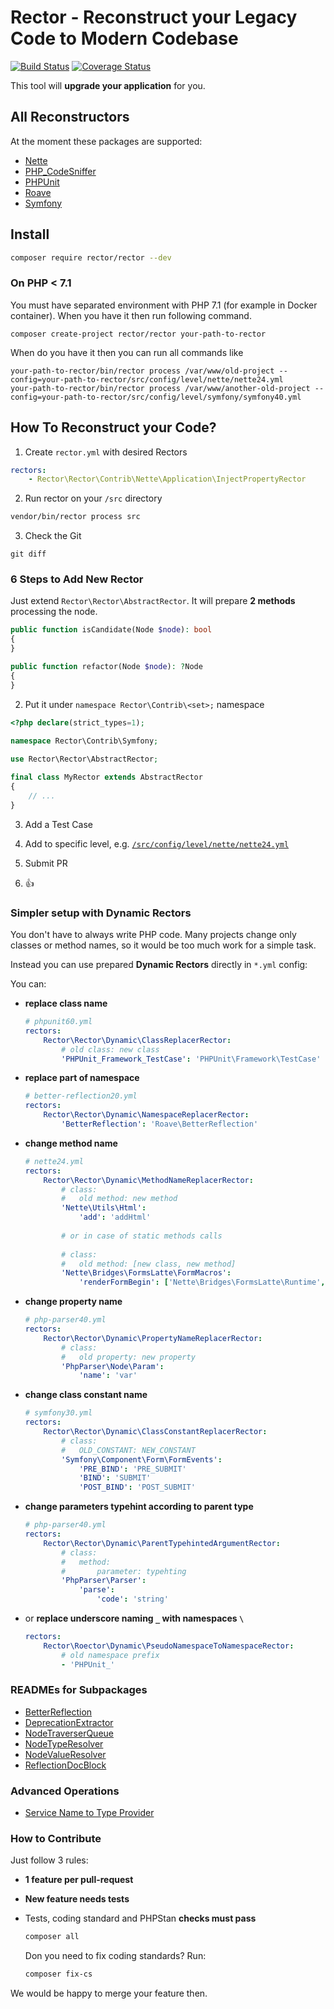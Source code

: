 # Rector - Reconstruct your Legacy Code to Modern Codebase 

[![Build Status](https://img.shields.io/travis/RectorPHP/Rector/master.svg?style=flat-square)](https://travis-ci.org/RectorPHP/Rector)
[![Coverage Status](https://img.shields.io/coveralls/RectorPHP/Rector/master.svg?style=flat-square)](https://coveralls.io/github/RectorPHP/Rector?branch=master)

This tool will **upgrade your application** for you.

## All Reconstructors

At the moment these packages are supported:

- [Nette](/src/config/level/nette)
- [PHP_CodeSniffer](/src/config/level/php-code-sniffer)
- [PHPUnit](/src/config/level/phpunit)
- [Roave](/src/config/level/roave)
- [Symfony](/src/config/level/symfony)


## Install

```bash
composer require rector/rector --dev
```

### On PHP < 7.1

You must have separated environment with PHP 7.1 (for example in Docker container). When you have it then run following command.

```
composer create-project rector/rector your-path-to-rector
```

When do you have it then you can run all commands like

```
your-path-to-rector/bin/rector process /var/www/old-project --config=your-path-to-rector/src/config/level/nette/nette24.yml
your-path-to-rector/bin/rector process /var/www/another-old-project --config=your-path-to-rector/src/config/level/symfony/symfony40.yml
```

## How To Reconstruct your Code?

1. Create `rector.yml` with desired Rectors

```yml
rectors:
    - Rector\Rector\Contrib\Nette\Application\InjectPropertyRector
```

2. Run rector on your `/src` directory

```bash
vendor/bin/rector process src
```

3. Check the Git

```
git diff
```


### 6 Steps to Add New Rector

Just extend `Rector\Rector\AbstractRector`.
It will prepare **2 methods** processing the node.

```php
public function isCandidate(Node $node): bool
{
}

public function refactor(Node $node): ?Node
{
}
```

2. Put it under `namespace Rector\Contrib\<set>;` namespace

```php
<?php declare(strict_types=1);

namespace Rector\Contrib\Symfony;
    
use Rector\Rector\AbstractRector;

final class MyRector extends AbstractRector
{
    // ...
}
```

3. Add a Test Case

4. Add to specific level, e.g. [`/src/config/level/nette/nette24.yml`](/src/config/level/nette/nette24.yml)

5. Submit PR
 
6. :+1:   


### Simpler setup with Dynamic Rectors

You don't have to always write PHP code. Many projects change only classes or method names, so it would be too much work for a simple task.

Instead you can use prepared **Dynamic Rectors** directly in `*.yml` config:

You can:

- **replace class name**

    ```yml
    # phpunit60.yml
    rectors:
        Rector\Rector\Dynamic\ClassReplacerRector:
            # old class: new class
            'PHPUnit_Framework_TestCase': 'PHPUnit\Framework\TestCase'
    ```

- **replace part of namespace**

    ```yml
    # better-reflection20.yml
    rectors:
        Rector\Rector\Dynamic\NamespaceReplacerRector:
            'BetterReflection': 'Roave\BetterReflection'
    ```

- **change method name**

    ```yml
    # nette24.yml
    rectors:
        Rector\Rector\Dynamic\MethodNameReplacerRector:
            # class:
            #   old method: new method
            'Nette\Utils\Html':
                'add': 'addHtml'
            
            # or in case of static methods calls
             
            # class:
            #   old method: [new class, new method] 
            'Nette\Bridges\FormsLatte\FormMacros':
                'renderFormBegin': ['Nette\Bridges\FormsLatte\Runtime', 'renderFormBegin']
    ```

- **change property name**

    ```yml
    # php-parser40.yml
    rectors:
        Rector\Rector\Dynamic\PropertyNameReplacerRector:
            # class:
            #   old property: new property
            'PhpParser\Node\Param':
                'name': 'var'
    ```

- **change class constant name**

    ```yml
    # symfony30.yml
    rectors:
        Rector\Rector\Dynamic\ClassConstantReplacerRector:
            # class:
            #   OLD_CONSTANT: NEW_CONSTANT
            'Symfony\Component\Form\FormEvents':
                'PRE_BIND': 'PRE_SUBMIT'
                'BIND': 'SUBMIT'
                'POST_BIND': 'POST_SUBMIT'
    ```

- **change parameters typehint according to parent type**

    ```yml
    # php-parser40.yml
    rectors:
        Rector\Rector\Dynamic\ParentTypehintedArgumentRector:
            # class:
            #   method:
            #       parameter: typehting
            'PhpParser\Parser':
                'parse':
                    'code': 'string'
    ```

- or **replace underscore naming `_` with namespaces `\`**

    ```yml
    rectors:
        Rector\Roector\Dynamic\PseudoNamespaceToNamespaceRector:
            # old namespace prefix
            - 'PHPUnit_'
    ```


### READMEs for Subpackages

- [BetterReflection](/packages/BetterReflection/README.md)
- [DeprecationExtractor](/packages/DeprecationExtractor/README.md)
- [NodeTraverserQueue](/packages/NodeTraverserQueue/README.md)
- [NodeTypeResolver](/packages/NodeTypeResolver/README.md)
- [NodeValueResolver](/packages/NodeValueResolver/README.md)
- [ReflectionDocBlock](/packages/ReflectionDocBlock/README.md)


### Advanced Operations


- [Service Name to Type Provider](/docs/ServiceNameToTypeProvider.md)


### How to Contribute

Just follow 3 rules:

- **1 feature per pull-request**
- **New feature needs tests**
- Tests, coding standard and PHPStan **checks must pass**

    ```bash
    composer all
    ```

    Don you need to fix coding standards? Run:

    ```bash
    composer fix-cs
    ```

We would be happy to merge your feature then.
